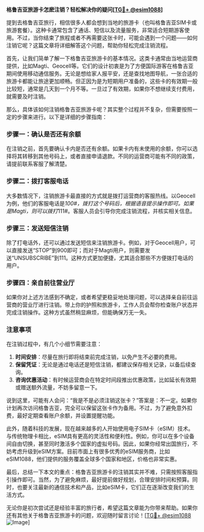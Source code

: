 **格鲁吉亚旅游卡怎麽注销？轻松解决你的疑问[[TG💪+ @esim1088](https://t.me/s/esim1088)]**

提到去格鲁吉亚旅行，相信很多人都会想到当地的旅游卡（也叫格鲁吉亚SIM卡或旅游套餐）。这种卡通常包含了通话、短信以及流量服务，非常适合短期游客使用。不过，当你结束了旅程或者不再需要这张卡时，可能会遇到一个问题——如何注销它呢？这篇文章将详细解答这个问题，帮助你轻松完成注销流程。

首先，让我们简单了解一下格鲁吉亚旅游卡的基本情况。这类卡通常由当地运营商提供，比如Magti、Geocell等。它们的设计初衷是为了方便国际游客在格鲁吉亚期间使用移动通信服务。无论是想给家人报平安，还是查找地图导航，一张合适的旅游卡都能让旅途更加顺畅。但正因为是为短期用户准备的，这些卡的有效期一般比较短，通常是几天到一个月不等。一旦过了有效期，如果你不想继续支付费用，就需要及时注销。

那么，具体该如何注销格鲁吉亚旅游卡呢？其实整个过程并不复杂，但需要按照一定的步骤来进行。以下是详细的步骤指南：

### 步骤一：确认是否还有余额

在注销之前，首先要确认卡内是否还有余额。如果卡内有未使用的余额，你可以选择将其转移到其他号码上，或者直接申请退款。不同的运营商可能有不同的政策，请提前联系客服了解清楚。

### 步骤二：拨打客服电话

大多数情况下，注销旅游卡最直接的方式就是拨打运营商的客服热线。以Geocell为例，他们的客服电话是*100#，拨打这个号码后，根据语音提示操作即可。如果是Magti，则可以拨打*111#。客服人员会引导你完成注销流程，并核实相关信息。

### 步骤三：发送短信注销

除了打电话外，还可以通过发送短信来注销旅游卡。例如，对于Geocell用户，可以直接发送“STOP”到900即可；而对于Magti用户，则需要发送“UNSUBSCRIBE”到111。这种方式更加便捷，尤其适合那些不方便拨打电话的用户。

### 步骤四：亲自前往营业厅

如果你对上述方法感到不确定，或者希望更稳妥地处理问题，可以选择亲自前往运营商的营业厅进行注销。带上你的护照和旅游卡，工作人员会帮你检查账户状态并完成注销操作。这种方式虽然稍显麻烦，但能确保万无一失。

### 注意事项

在注销过程中，有几个小细节需要注意：

1. **时间安排**：尽量在旅行即将结束前完成注销，以免产生不必要的费用。
2. **保留凭证**：无论是通过电话还是短信注销，都建议保存相关记录，以备后续查询。
3. **咨询优惠活动**：有时候运营商会在特定时间段推出优惠政策，比如延长有效期或赠送额外流量，不妨多留意一下。

说到这里，可能有人会问：“我是不是必须注销这张卡？”答案是：不一定。如果你计划再次访问格鲁吉亚，完全可以保留这张卡作为备用。不过，为了避免意外扣费，最好定期查看账户余额，并设置提醒功能。

此外，随着科技的发展，现在越来越多的人开始使用电子SIM卡（eSIM）技术。与传统物理卡相比，eSIM具有更高的灵活性和便利性。例如，你可以在多个设备间自由切换，甚至同时激活多个国家的虚拟号码。因此，如果你经常出国旅行，不妨考虑升级到eSIM方案。目前市面上有很多优秀的eSIM服务商，比如eSIM1088，他们提供的服务覆盖全球多个国家和地区，价格也非常实惠。

最后，总结一下本文的重点：格鲁吉亚旅游卡的注销其实并不难，只需按照客服指引操作即可。当然，为了避免麻烦，最好提前做好规划，合理安排时间和预算。同时，也要关注最新的通信技术和产品，比如eSIM卡，它们正在逐渐改变我们的生活方式。

无论你是初次尝试还是经验丰富的旅行者，希望这篇文章能为你带来帮助。如果你还有其他关于格鲁吉亚旅游卡的问题，欢迎随时留言讨论！[[TG💪+ @esim1088](https://t.me/s/esim1088) ![Image](https://i.postimg.cc/4NQfJmqS/Snipaste-2025-05-13-00-14-12.png)]